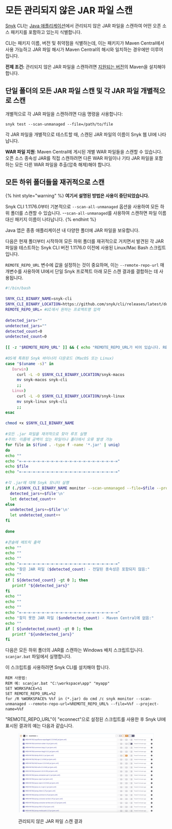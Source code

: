 # 모든 관리되지 않은 JAR 파일 스캔

[Snyk](https://snyk.io/) CLI는 [Java 애플리케이션](../../supported-languages-package-managers-and-frameworks/java-and-kotlin/#open-source-and-licensing)에서 관리되지 않은 JAR 파일을 스캔하여 어떤 오픈 소스 패키지를 포함하고 있는지 식별합니다.

CLI는 패키지 이름, 버전 및 취약점을 식별하는데, 이는 패키지가 Maven Central에서 사용 가능하고 JAR 파일 해시가 Maven Central의 해시와 일치하는 경우에만 이루어집니다.

**전제 조건:** 관리되지 않은 JAR 파일을 스캔하려면 [지원되는 버전](../../supported-languages-package-managers-and-frameworks/java-and-kotlin/#supported-frameworks-and-package-managers)의 Maven을 설치해야 합니다.

## 단일 폴더의 모든 JAR 파일 스캔 및 각 JAR 파일 개별적으로 스캔

개별적으로 각 JAR 파일을 스캔하려면 다음 명령을 사용합니다:
```
snyk test --scan-unmanaged --file=/path/to/file
```

각 JAR 파일을 개별적으로 테스트할 때, 스캔된 JAR 파일의 이름이 Snyk 웹 UI에 나타납니다.

**WAR 파일 지원**: Maven Central에 게시된 개별 WAR 파일들을 스캔할 수 있습니다. 오픈 소스 종속성 JAR를 직접 스캔하려면 다른 WAR 파일이나 기타 JAR 파일을 포함하는 모든 다른 WAR 파일을 추출(압축 해제)해야 합니다.

## 모든 하위 폴더들을 재귀적으로 스캔

{% hint style="warning" %}
**여기서 설명된 방법은 사용이 중단되었습니다.**

Snyk CLI 1.1176.0부터 기본적으로 `--scan-all-unmanaged` 옵션을 사용하여 모든 하위 폴더를 스캔할 수 있습니다. --`scan-all-unmanaged`를 사용하여 스캔하면 파일 이름 대신 패키지 이름이 나타납니다.
{% endhint %}

Java 앱은 종종 애플리케이션 내 다양한 폴더에 JAR 파일을 보유합니다.

다음은 현재 폴더부터 시작하여 모든 하위 폴더를 재귀적으로 거치면서 발견된 각 JAR 파일을 테스트하는 Snyk CLI 버전 1.1176.0 이전에 사용된 Linux/Mac Bash 스크립트입니다.

`REMOTE_REPO_URL` 변수에 값을 설정하는 것이 중요하며, 이는 `--remote-repo-url` 매개변수를 사용하여 UI에서 단일 Snyk 프로젝트 아래 모든 스캔 결과를 결합하는 데 사용됩니다.

```bash
#!/bin/bash

SNYK_CLI_BINARY_NAME=snyk-cli
SNYK_CLI_BINARY_LOCATION=https://github.com/snyk/cli/releases/latest/download/
REMOTE_REPO_URL= #UI에서 원하는 프로젝트명 입력

detected_jars=""
undetected_jars=""
detected_count=0
undetected_count=0

[[ -z "$REMOTE_REPO_URL" ]] && { echo "REMOTE_REPO_URL가 비어 있습니다. REMOTE_REPO_URL(6행)을 입력하고 스크립트를 다시 실행하십시오." ; exit 1; }

#OS에 특화된 Snyk 바이너리 다운로드 (MacOS 또는 Linux)
case "$(uname -s)" in
   Darwin)
     curl -L -O $SNYK_CLI_BINARY_LOCATION/snyk-macos
     mv snyk-macos snyk-cli
     ;;
   Linux)
     curl -L -O $SNYK_CLI_BINARY_LOCATION/snyk-linux
     mv snyk-linux snyk-cli
     ;;
esac

chmod +x $SNYK_CLI_BINARY_NAME

#모든 .jar 파일을 재귀적으로 찾아 루프 실행
#주의: 이름에 공백이 있는 파일이나 폴더에서 오류 발생 가능
for file in $(find . -type f -name '*.jar' | uniq)
do
echo ""
echo "=-=-=-=-=-=-=-=-=-=-=-=-=-=-=-=-=-=-=-=-=-="    
echo $file
echo "=-=-=-=-=-=-=-=-=-=-=-=-=-=-=-=-=-=-=-=-=-=" 

#각 .jar에 대해 Snyk 모니터 실행
if (./$SNYK_CLI_BINARY_NAME monitor --scan-unmanaged --file=$file --project-name=$file --remote-repo-url=$REMOTE_REPO_URL) then
  detected_jars+=$file'\n'
  let detected_count++
else
  undetected_jars+=$file'\n'
  let undetected_count++
fi

done

#콘솔에 메트릭 출력
echo ""
echo ""
echo ""
echo "=-=-=-=-=-=-=-=-=-=-=-=-=-=-=-=-=-=-=-=-=-=" 
echo "찾은 JAR 파일 ($detected_count) - 전달된 종속성은 포함되지 않음:"
echo ""
if [ ${detected_count} -gt 0 ]; then
   printf "${detected_jars}"
fi
echo ""
echo ""
echo ""
echo "=-=-=-=-=-=-=-=-=-=-=-=-=-=-=-=-=-=-=-=-=-=" 
echo "찾지 못한 JAR 파일 ($undetected_count) - Maven Central에 없음:"
echo ""
if [ ${undetected_count} -gt 0 ]; then
   printf "${undetected_jars}"
fi
```

다음은 모든 하위 폴더의 JAR를 스캔하는 Windows 배치 스크립트입니다. `scanjar.bat` 파일에서 실행합니다.

이 스크립트를 사용하려면 Snyk CLI를 설치해야 합니다.

```batch
REM 사용법:
REM 예: scanjar.bat "C:\workspace\app" "myapp"
SET WORKSPACE=%1
SET REMOTE_REPO_URL=%2
for /R %WORKSPACE% %%f in (*.jar) do cmd /c snyk monitor --scan-unmanaged --remote-repo-url=%REMOTE_REPO_URL% --file=%%f --project-name=%%f
```

"REMOTE_REPO_URL"이 "econnect"으로 설정된 스크립트를 사용한 후 Snyk UI에 표시된 결과의 예는 다음과 같습니다.

<figure><img src="../../.gitbook/assets/untitled (1) (1) (1).png" alt="관리되지 않은 JAR 파일 스캔 결과"><figcaption><p>관리되지 않은 JAR 파일 스캔 결과</p></figcaption></figure>